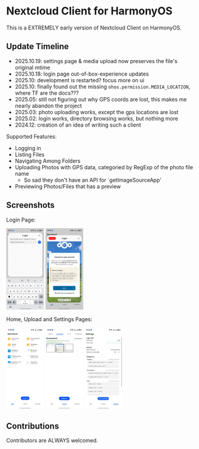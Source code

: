 # Nextcloud Client for HarmonyOS

This is a EXTREMELY early version of Nextcloud Client on HarmonyOS.

## Update Timeline

- 2025.10.19: settings page & media upload now preserves the file's original mtime
- 2025.10.18: login page out-of-box-experience updates
- 2025.10: development is restarted? focus more on ui
- 2025.10: finally found out the missing `ohos.permission.MEDIA_LOCATION`, where TF are the docs???
- 2025.05: still not figuring out why GPS coords are lost, this makes me nearly abandon the project
- 2025.03: photo uploading works, except the gps locations are lost
- 2025.02: login works, directory browsing works, but nothing more
- 2024.12: creation of an idea of writing such a client

Supported Features:

- Logging in
- Listing Files
- Navigating Among Folders
- Uploading Photos with GPS data, categoried by RegExp of the photo file name
    - So sad they don't have an API for `getImageSourceApp'
- Previewing Photos/Files that has a preview

## Screenshots

Login Page:

<img src="./imgs/login.1.jpg" width="20%" alt="Login Screen"></img>
<img src="./imgs/login.2.jpg" width="20%" alt="Login Screen"></img>

Home, Upload and Settings Pages:

<img src="./imgs/home.jpg" width="20%" alt="Home Page"></img>
<img src="./imgs/upload.jpg" width="20%" alt="Upload Page"></img>
<img src="./imgs/settings.jpg" width="20%" alt="Settings Page"></img>

## Contributions

Contributors are ALWAYS welcomed.
